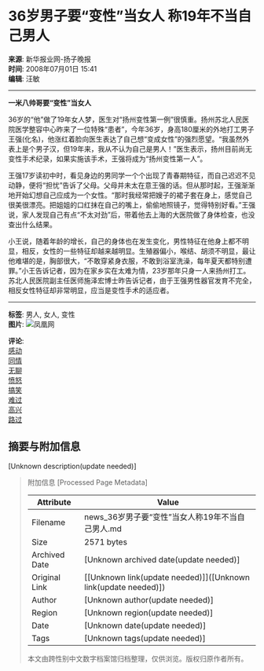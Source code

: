 # 36岁男子要“变性”当女人 称19年不当自己男人

**来源**: 新华报业网-扬子晚报  
**时间**: 2008年07月01日 15:41  
**编辑**: 汪敏  

---

**一米八帅哥要“变性”当女人**

36岁的“他”做了19年女人梦，医生对“扬州变性第一例”很慎重。扬州苏北人民医院医学整容中心昨来了一位特殊“患者”，今年36岁，身高180厘米的外地打工男子王强(化名)，他涨红着脸向医生表达了自己想“变成女性”的强烈愿望。“我虽然外表上是个男子汉，但19年来，我从不认为自己是男人！”医生表示，扬州目前尚无变性手术纪录，如果实施该手术，王强将成为“扬州变性第一人”。

王强17岁读初中时，看见身边的男同学一个个出现了青春期特征，而自己迟迟不见动静，便将“担忧”告诉了父母。父母并未太在意王强的话。但从那时起，王强渐渐地开始幻想自己应成为一个女性。“那时我经常把嫂子的裙子套在身上，感觉自己很美很漂亮。把姐姐的口红抹在自己的嘴上，偷偷地照镜子，觉得特别好看。”王强说，家人发现自己有点“不太对劲”后，带着他去上海的大医院做了身体检查，也没查出什么结果。

小王说，随着年龄的增长，自己的身体也在发生变化，男性特征在他身上都不明显，相反，女性的一些特征却越来越明显。生殖器偏小，喉结、胡须不明显，最让他难堪的是，胸部很大，“不敢穿紧身衣服，不敢到浴室洗澡，每年夏天都特别遭罪。”小王告诉记者，因为在家乡实在太难为情，23岁那年只身一人来扬州打工。苏北人民医院副主任医师施泽宏博士昨告诉记者，由于王强男性器官发育不完全，相反女性特征却非常明显，应当是变性手术的适应者。

---

**标签**: 男人, 女人, 变性  
**图片**:
![凤凰网](http://img.ifeng.com/tres/pub_res/image/singlepage_v3/logo_news.gif)

**评论**:  
[感动](http://cmt.ifeng.com/leaveword/mood/mood_rank.jsp)  
[同情](http://cmt.ifeng.com/leaveword/mood/mood_rank.jsp)  
[无聊](http://cmt.ifeng.com/leaveword/mood/mood_rank.jsp)  
[愤怒](http://cmt.ifeng.com/leaveword/mood/mood_rank.jsp)  
[搞笑](http://cmt.ifeng.com/leaveword/mood/mood_rank.jsp)  
[难过](http://cmt.ifeng.com/leaveword/mood/mood_rank.jsp)  
[高兴](http://cmt.ifeng.com/leaveword/mood/mood_rank.jsp)  
[路过](http://cmt.ifeng.com/leaveword/mood/mood_rank.jsp)  

## 摘要与附加信息

<!-- tcd_abstract -->
[Unknown description(update needed)]
<!-- tcd_abstract_end -->

> 附加信息 [Processed Page Metadata]
>
> | Attribute       | Value                                  |
> |-----------------|----------------------------------------|
> | Filename        | news_36岁男子要“变性”当女人称19年不当自己男人.md                             |
> | Size            | 2571 bytes                           |
> | Archived Date   | [Unknown archived date(update needed)]                             |
> | Original Link   | [[Unknown link(update needed)]]([Unknown link(update needed)])                       |
> | Author          | [Unknown author(update needed)]                               |
> | Region          | [Unknown region(update needed)]                               |
> | Date            | [Unknown date(update needed)]                                 |
> | Tags            | [Unknown tags(update needed)]                                 |
>
> 本文由跨性别中文数字档案馆归档整理，仅供浏览。版权归原作者所有。
>